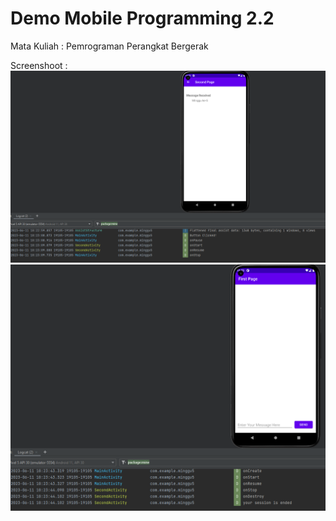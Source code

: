 # Demo Mobile Programming 2.2

Mata Kuliah : Pemrograman Perangkat Bergerak

Screenshoot :<br>
<img src="/Mobile-Programming-2.2/image/ss1.png">
<img src="/Mobile-Programming-2.2/image/ss2.png">

